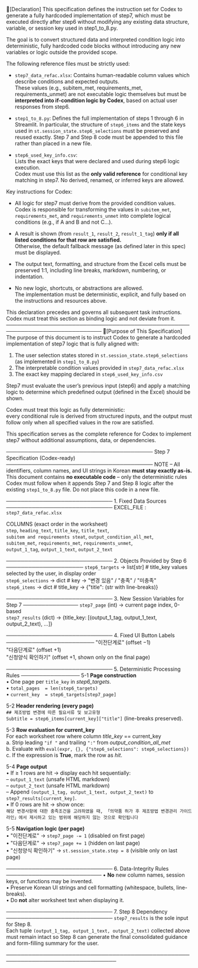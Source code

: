 📌[Declaration]
This specification defines the instruction set for Codex to generate a fully hardcoded implementation of step7, which must be executed directly after step6 without modifying any existing data structure, variable, or session key used in step1_to_8.py.

The goal is to convert structured data and interpreted condition logic into deterministic, fully hardcoded code blocks without introducing any new variables or logic outside the provided scope.

The following reference files must be strictly used:

- `step7_data_refac.xlsx`:
  Contains human-readable column values which describe conditions and expected outputs.  
  These values (e.g., subitem_met, requirements_met, requirements_unmet) are not executable logic themselves but must be **interpreted into if-condition logic by Codex**, based on actual user responses from step6.

- `step1_to_8.py`:
  Defines the full implementation of steps 1 through 6 in Streamlit.
  In particular, the structure of `step6_items` and the state keys used in `st.session_state.step6_selections` must be preserved and reused exactly. Step 7 and Step 8 code must be appended to this file rather than placed in a new file.

- `step6_used_key_info.csv`:  
  Lists the exact keys that were declared and used during step6 logic execution.  
  Codex must use this list as the **only valid reference** for conditional key matching in step7. No derived, renamed, or inferred keys are allowed.

Key instructions for Codex:

- All logic for step7 must derive from the provided condition values.  
  Codex is responsible for transforming the values in `subitem_met`, `requirements_met`, and `requirements_unmet` into complete logical conditions (e.g., if A and B and not C…).

- A result is shown (from `result_1`, `result_2`, `result_1_tag`) **only if all listed conditions for that row are satisfied.**  
  Otherwise, the default fallback message (as defined later in this spec) must be displayed.

- The output text, formatting, and structure from the Excel cells must be preserved 1:1, including line breaks, markdown, numbering, or indentation.

- No new logic, shortcuts, or abstractions are allowed.  
  The implementation must be deterministic, explicit, and fully based on the instructions and resources above.

This declaration precedes and governs all subsequent task instructions. Codex must treat this section as binding logic and not deviate from it.
────────────────────────────────────────────────────────────────────────────
📌[Purpose of This Specification]
The purpose of this document is to instruct Codex to generate a hardcoded implementation of step7 logic that is fully aligned with:

1. The user selection states stored in `st.session_state.step6_selections` (as implemented in `step1_to_8.py`)
2. The interpretable condition values provided in `step7_data_refac.xlsx`
3. The exact key mapping declared in `step6_used_key_info.csv`

Step7 must evaluate the user’s previous input (step6) and apply a matching logic to determine which predefined output (defined in the Excel) should be shown.

Codex must treat this logic as fully deterministic:  
every conditional rule is derived from structured inputs, and the output must follow only when all specified values in the row are satisfied.

This specification serves as the complete reference for Codex to implement step7 without additional assumptions, data, or dependencies.

──────────────────────────────────────── Step 7 Specification (Codex-ready) ────────────────────────────────────────
NOTE – All identifiers, column names, and UI strings in Korean **must stay exactly as-is.**  
This document contains **no executable code** – only the deterministic rules Codex must follow when it appends
Step 7 and Step 8 logic after the existing `step1_to_8.py` file. Do not place this code in a new file.

───────────────────────────── 1. Fixed Data Sources ─────────────────────────────
EXCEL_FILE  :  `step7_data_refac.xlsx`

COLUMNS (exact order in the worksheet)  
  `step`, `heading_text`, `title_key`, `title_text`,  
  `subitem and requirements steat`, `output_condition_all_met`,  
  `subitem_met`, `requirements_met`, `requirements_unmet`,  
  `output_1_tag`, `output_1_text`, `output_2_text`

───────────────────────────── 2. Objects Provided by Step 6 ─────────────────────
`step6_targets`      → list[str]   # title_key values selected by the user, in display order  
`step6_selections`   → dict        # key → "변경 있음" / "충족" / "미충족"  
`step6_items`        → dict        # title_key → {"title": (str with line-breaks)}

───────────────────────────── 3. New Session Variables for Step 7 ───────────────
`step7_page`    (int)   → current page index, 0-based  
`step7_results` (dict)  → {title_key: [(output_1_tag, output_1_text, output_2_text), …]}

───────────────────────────── 4. Fixed UI Button Labels ────────────────────────
"이전단계로"  (offset −1)  
"다음단계로"  (offset +1)  
"신청양식 확인하기"  (offset +1, shown only on the final page)

───────────────────────────── 5. Deterministic Processing Rules ────────────────
5-1  **Page construction**  
     • One page per `title_key` in *step6_targets*.  
     • `total_pages  = len(step6_targets)`  
     • `current_key  = step6_targets[step7_page]`

5-2  **Header rendering (every page)**  
     `## 제조방법 변경에 따른 필요서류 및 보고유형`  
     `Subtitle = step6_items[current_key]["title"]` (line-breaks preserved).

5-3  **Row evaluation for current_key**  
     For each worksheet row where column *title_key* == current_key  
       a. Strip leading `"if "` and trailing `":"` from *output_condition_all_met*  
       b. Evaluate with `eval(expr, {}, {"step6_selections": step6_selections})`  
       c. If the expression is **True**, mark the row as *hit*.

5-4  **Page output**  
     • If ≥ 1 rows are hit → display each hit sequentially:  
       – `output_1_text` (unsafe HTML markdown)  
       – `output_2_text` (unsafe HTML markdown)  
       – Append `(output_1_tag, output_1_text, output_2_text)` to `step7_results[current_key]`.  
     • If 0 rows are hit → show once:  
       ```
       해당 변경사항에 대한 충족조건을 고려하였을 때,
       「의약품 허가 후 제조방법 변경관리 가이드라인」에서 제시하고 있는
       범위에 해당하지 않는 것으로 확인됩니다
       ```

5-5  **Navigation logic (per page)**  
     • "이전단계로"  → `step7_page -= 1`  (disabled on first page)  
     • "다음단계로"  → `step7_page += 1`  (hidden on last page)  
     • "신청양식 확인하기" → `st.session_state.step = 8`  (visible only on last page)

───────────────────────────── 6. Data-Integrity Rules ──────────────────────────
• **No** new column names, session keys, or functions may be invented.  
• Preserve Korean UI strings and cell formatting (whitespace, bullets, line-breaks).  
• Do **not** alter worksheet text when displaying it.

───────────────────────────── 7. Step 8 Dependency ─────────────────────────────
`step7_results` is the sole input for Step 8.  
Each tuple `(output_1_tag, output_1_text, output_2_text)` collected above must remain intact so Step 8 can generate
the final consolidated guidance and form-filling summary for the user.

────────────────────────────────────────────────────────────────────────────────
